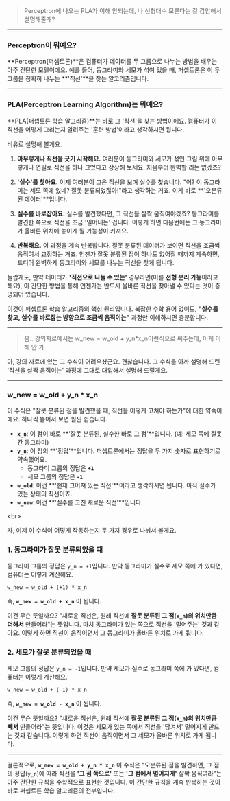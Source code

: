 
> Perceptron에 나오는 PLA가 이해 안되는데, 나 선형대수 모른다는 걸 감안해서 설명해줄래?

---

### Perceptron이 뭐예요?

**Perceptron(퍼셉트론)**은 컴퓨터가 데이터를 두 그룹으로 나누는 방법을 배우는 아주 간단한 모델이에요. 예를 들어, 동그라미와 세모가 섞여 있을 때, 퍼셉트론은 이 두 그룹을 정확히 나누는 **'직선'**을 찾는 알고리즘입니다.

---

### PLA(Perceptron Learning Algorithm)는 뭐예요?

**PLA(퍼셉트론 학습 알고리즘)**는 바로 그 '직선'을 찾는 방법이에요. 컴퓨터가 이 직선을 어떻게 그리는지 알려주는 '훈련 방법'이라고 생각하시면 됩니다.

비유로 설명해 볼게요.

1.  **아무렇게나 직선을 긋기 시작해요.**
    여러분이 동그라미와 세모가 섞인 그림 위에 아무렇게나 연필로 직선을 하나 그었다고 상상해 보세요. 처음부터 완벽할 리는 없겠죠?

2.  **'실수'를 찾아요.**
    이제 여러분이 그은 직선을 보며 실수를 찾습니다. "어? 이 동그라미는 세모 쪽에 있네? 잘못 분류되었잖아!"라고 생각하는 거죠. 이게 바로 **'오분류된 데이터'**입니다.

3.  **실수를 바로잡아요.**
    실수를 발견했다면, 그 직선을 살짝 움직여야겠죠? 동그라미를 발견한 쪽으로 직선을 조금 '밀어내는' 겁니다. 이렇게 하면 다음번에는 그 동그라미가 올바른 위치에 놓이게 될 가능성이 커져요.

4.  **반복해요.**
    이 과정을 계속 반복합니다. 잘못 분류된 데이터가 보이면 직선을 조금씩 움직여서 교정하는 거죠. 언젠가 잘못 분류된 점이 하나도 없어질 때까지 계속하면, 드디어 완벽하게 동그라미와 세모를 나누는 직선을 찾게 됩니다.

놀랍게도, 만약 데이터가 **'직선으로 나눌 수 있는'** 경우라면(이를 **선형 분리 가능**이라고 해요), 이 간단한 방법을 통해 언젠가는 반드시 올바른 직선을 찾아낼 수 있다는 것이 증명되어 있습니다.

이것이 퍼셉트론 학습 알고리즘의 핵심 원리입니다. 복잡한 수학 용어 없이도, **"실수를 찾고, 실수를 바로잡는 방향으로 조금씩 움직이는"** 과정만 이해하시면 충분합니다.

---

> 음.. 강의자료에서는 w_new = w_old + y_n*x_n이런식으로 써주는데, 이게 이해 안 가

아, 강의 자료에 있는 그 수식이 어려우셨군요. 괜찮습니다. 그 수식을 아까 설명해 드린 '직선을 살짝 움직이는' 과정에 그대로 대입해서 설명해 드릴게요.

-----

### **w\_new = w\_old + y\_n \* x\_n**

이 수식은 "잘못 분류된 점을 발견했을 때, 직선을 어떻게 고쳐야 하는가"에 대한 약속이에요. 하나씩 뜯어서 보면 훨씬 쉽습니다.

  * **`x_n`**: 이 점이 바로 \*\*'잘못 분류된, 실수한 바로 그 점'\*\*입니다. (예: 세모 쪽에 잘못 간 동그라미)
  * **`y_n`**: 이 점의 \*\*'정답'\*\*입니다. 퍼셉트론에서는 정답을 두 가지 숫자로 표현하기로 약속했어요.
      * 동그라미 그룹의 정답은 **`+1`**
      * 세모 그룹의 정답은 **`-1`**
  * **`w_old`**: 이건 \*\*'현재 그어져 있는 직선'\*\*이라고 생각하시면 됩니다. 아직 실수가 있는 상태의 직선이죠.
  * **`w_new`**: 이건 \*\*'실수를 고친 새로운 직선'\*\*입니다.

\<br\>

자, 이제 이 수식이 어떻게 작동하는지 두 가지 경우로 나눠서 볼게요.

### **1. 동그라미가 잘못 분류되었을 때**

동그라미 그룹의 정답은 `y_n = +1`입니다.
만약 동그라미가 실수로 세모 쪽에 가 있다면, 컴퓨터는 이렇게 계산해요.

`w_new = w_old + (+1) * x_n`

즉, **`w_new = w_old + x_n`** 이 됩니다.

이건 무슨 뜻일까요?
"새로운 직선은, 원래 직선에 **잘못 분류된 그 점(`x_n`)의 위치만큼 더해서** 만들어라"는 뜻입니다. 마치 동그라미가 있는 쪽으로 직선을 '밀어주는' 것과 같아요. 이렇게 하면 직선이 움직이면서 그 동그라미가 올바른 위치로 가게 됩니다.

### **2. 세모가 잘못 분류되었을 때**

세모 그룹의 정답은 `y_n = -1`입니다.
만약 세모가 실수로 동그라미 쪽에 가 있다면, 컴퓨터는 이렇게 계산해요.

`w_new = w_old + (-1) * x_n`

즉, **`w_new = w_old - x_n`** 이 됩니다.

이건 무슨 뜻일까요?
"새로운 직선은, 원래 직선에 **잘못 분류된 그 점(`x_n`)의 위치만큼 빼서** 만들어라"는 뜻입니다. 이것은 세모가 있는 쪽에서 직선을 '당겨서' 멀어지게 만드는 것과 같습니다. 이렇게 하면 직선이 움직이면서 그 세모가 올바른 위치로 가게 됩니다.

-----

결론적으로, **`w_new = w_old + y_n * x_n`** 이 수식은 "오분류된 점을 발견하면, 그 점의 정답(`y_n`)에 따라 직선을 **'그 점 쪽으로'** 또는 **'그 점에서 멀어지게'** 살짝 움직여라"는 아주 간단한 규칙을 수학적으로 표현한 것입니다. 이 간단한 규칙을 계속 반복하는 것이 바로 퍼셉트론 학습 알고리즘의 전부입니다.



